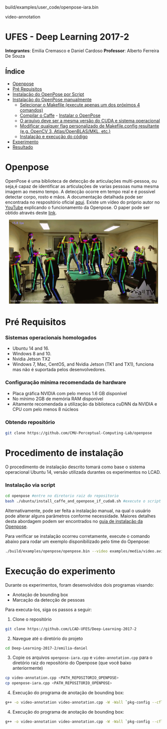 
build/examples/user_code/openpose-iara.bin

video-annotation



# UFES - Deep Learning 2017-2

**Integrantes**: Emilia Cremasco e Daniel Cardoso 
**Professor**: Alberto Ferreira De Souza

## Índice

- [Openpose](#openpose)
- [Pré Requisitos](#pre-requisitos)
- [Instalação do OpenPose por Script](#instalacao-do-openpose-por-script)
- [Instalação do OpenPose manualmente](#instalacao-do-openpose-manualmente)
  - [Selecionar o Makefile (execute apenas um dos próximos 4 comandos)](#selecionar-o-makefile-execute-apenas-um-dos-proximos-4-comandos)
  - [Compilar o Caffe](#compilar-o-caffe)
          - [Instalar o OpenPose](#Instalar-o-openpose)
  - [O arquivo deve ser a mesma versão do CUDA e sistema operacional](#o-arquivo-deve-ser-a-mesma-versao-do-cuda-e-sistema-operacional)
  - [Modificar qualquer flag personalizado de Makefile.config resultante (e.g. OpenCV 3, Atlas/OpenBLAS/MKL, etc.)](#modificar-qualquer-flag-personalizado-de-makefileconfig-resultante-eg-opencv-3-atlasopenblasmkl-etc)
  - [Instalação e execução do código](#instalacao-e-execucao-do-codigo)
- [Experimento](#experimento)
- [Resultado](#resultado)

# Openpose
OpenPose é uma biblioteca de detecção de articulações multi-pessoa, ou seja,é capaz de identificar as articulações de varias pessoas numa mesma imagem ao mesmo tempo. A detecção ocorre em tempo real e é possível detectar corpo, rosto e mãos.
A documentação detalhada pode ser encontrada no respositório oficial [aqui](https://github.com/CMU-Perceptual-Computing-Lab/openpose). Existe um vídeo do próprio autor no [YouTube](https://www.youtube.com/watch?v=OgQLDEAjAZ8&t=5s) explicando o funcionamento da Openpose. O paper pode ser obtido através deste [link](https://arxiv.org/pdf/1611.08050.pdf).
<p align="center">
    <img src="doc/shake.gif", width="480">
</p>

# Pré Requisitos

### Sistemas operacionais homologados
- Ubuntu 14 and 16.
- Windows 8 and 10.
- Nvidia Jetson TX2
- Windows 7, Mac, CentOS, and Nvidia Jetson (TK1 and TX1), funciona mas não é suportada pelos desenvolvedores.

### Configuração mínima recomendada de hardware

- Placa gráfica NVIDIA com pelo menos 1.6 GB disponível
- No mínimo 2GB de memória RAM disponível
- Altamente recomendada a utilização da biblioteca cuDNN da NVIDIA e CPU com pelo menos 8 núcleos


### Obtendo repositório
```sh
git clone https://github.com/CMU-Perceptual-Computing-Lab/openpose
```

# Procedimento de instalação
O procedimento de instalação descrito tomará como base o sistema operacional Ubuntu 14, versão utilizada durantes os experimentos no LCAD.

### Instalação via script
```sh
cd openpose #entre no diretorio raiz do repositorio
bash ./ubuntu/install_caffe_and_openpose_if_cuda8.sh #execute o script de instalacao
```
Alternativamente, pode ser feita a instalação manual, na qual o usuário pode alterar alguns parâmetros conforme necessidade. Maiores detalhes desta abordagem podem ser encontrados no [guia de instalação da Openpose](https://github.com/CMU-Perceptual-Computing-Lab/openpose/blob/master/doc/installation.md).

Para verificar se instalação ocorreu corretamente, execute o comando abaixo para rodar um exemplo disponibilizado pelo time do Openpose:

```sh
./build/examples/openpose/openpose.bin --video examples/media/video.avi
```

# Execução do experimento
Durante os experimentos, foram desenvolvidos dois programas visando:
 - Anotação de bounding box
 - Marcação da detecção de pessoas
 
Para executa-los, siga os passos a seguir:

1. Clone o repositório
```sh
git clone https://github.com/LCAD-UFES/Deep-Learning-2017-2
```
2. Navegue até o diretório do projeto
```sh
cd Deep-Learning-2017-2/emilia-daniel
```
3. Copie os arquivos `openpose-iara.cpp` e `video-annotation.cpp` para o diretório raiz do repositório do Openpose (que você baixo anteriormente)
```sh
cp video-annotation.cpp <PATH_REPOSITORIO_OPENPOSE>
cp openpose-iara.cpp <PATH_REPOSITORIO_OPENPOSE>
```
4. Execução do programa de anotação de bounding box:
```sh
g++ -o video-annotation video-annotation.cpp -W -Wall `pkg-config --cflags opencv` -O4 `pkg-config --libs opencv`
```
4. Execução do programa de anotação de bounding box:
```sh
g++ -o video-annotation video-annotation.cpp -W -Wall `pkg-config --cflags opencv` -O4 `pkg-config --libs opencv`
```
